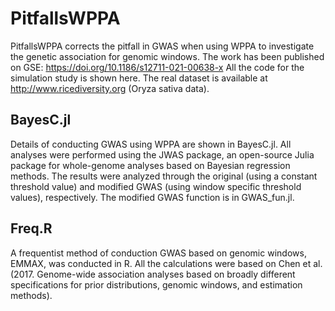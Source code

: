 # PitfallsWPPA
PitfallsWPPA corrects the pitfall in GWAS when using WPPA to investigate the genetic association for genomic windows. The work has been published on GSE:
https://doi.org/10.1186/s12711-021-00638-x
All the code for the simulation study is shown here. The real dataset is available at http://www.ricediversity.org (Oryza sativa data).
## BayesC.jl
Details of conducting GWAS using WPPA are shown in BayesC.jl. All analyses were performed using the JWAS package, an open-source Julia package for whole-genome analyses based on Bayesian regression methods. The results were analyzed through the original (using a constant threshold value) and modified GWAS (using window specific threshold values), respectively. The modified GWAS function is in GWAS_fun.jl.
## Freq.R
A frequentist method of conduction GWAS based on genomic windows, EMMAX, was conducted in R. All the calculations were based on Chen et al. (2017. Genome-wide association analyses based on broadly different specifications for prior distributions, genomic windows, and estimation methods).
